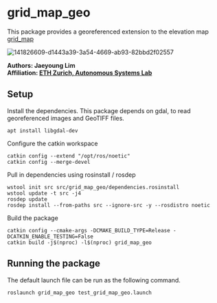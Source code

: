 # grid_map_geo
This package provides a georeferenced extension to the elevation map [grid_map](https://github.com/ANYbotics/grid_map)

![141826609-d1443a39-3a54-4669-ab93-82bbd2f02557](https://user-images.githubusercontent.com/5248102/178147563-ca6f17e2-b7ca-4e01-92ae-1f8f0fc417f7.png)

**Authors: Jaeyoung Lim<br />
Affiliation: [ETH Zurich, Autonomous Systems Lab](https://asl.ethz.ch/)<br />**
## Setup
Install the dependencies. This package depends on gdal, to read georeferenced images and GeoTIFF files.
```
apt install libgdal-dev
```
Configure the catkin workspace
```
catkin config --extend "/opt/ros/noetic"
catkin config --merge-devel
```

Pull in dependencies using rosinstall / rosdep
```
wstool init src src/grid_map_geo/dependencies.rosinstall
wstool update -t src -j4
rosdep update
rosdep install --from-paths src --ignore-src -y --rosdistro noetic
```

Build the package
```
catkin config --cmake-args -DCMAKE_BUILD_TYPE=Release -DCATKIN_ENABLE_TESTING=False
catkin build -j$(nproc) -l$(nproc) grid_map_geo
```
## Running the package
The default launch file can be run as the following command. 
```
roslaunch grid_map_geo test_grid_map_geo.launch
```
